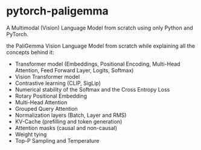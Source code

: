 # pytorch-paligemma

A Multimodal (Vision) Language Model from scratch using only Python and PyTorch. 

the PaliGemma Vision Language Model from scratch while explaining all the concepts behind it:
- Transformer model (Embeddings, Positional Encoding, Multi-Head Attention, Feed Forward Layer, Logits, Softmax)
- Vision Transformer model
- Contrastive learning (CLIP, SigLip)
- Numerical stability of the Softmax and the Cross Entropy Loss
- Rotary Positional Embedding
- Multi-Head Attention
- Grouped Query Attention
- Normalization layers (Batch, Layer and RMS)
- KV-Cache (prefilling and token generation)
- Attention masks (causal and non-causal)
- Weight tying
- Top-P Sampling and Temperature
